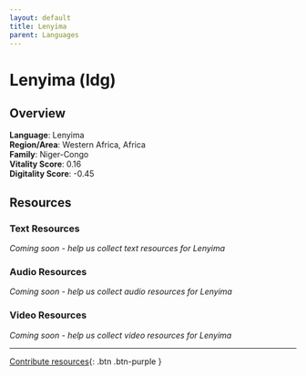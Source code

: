 ```yaml
---
layout: default
title: Lenyima
parent: Languages
---
```


# Lenyima (ldg)

## Overview

**Language**: Lenyima  
**Region/Area**: Western Africa, Africa  
**Family**: Niger-Congo  
**Vitality Score**: 0.16  
**Digitality Score**: -0.45  

## Resources

### Text Resources
*Coming soon - help us collect text resources for Lenyima*

### Audio Resources
*Coming soon - help us collect audio resources for Lenyima*

### Video Resources
*Coming soon - help us collect video resources for Lenyima*

---

[Contribute resources](https://fairtrain.github.io/){: .btn .btn-purple }
